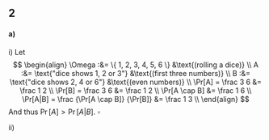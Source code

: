 
## 2
#### a)
i)
Let
$$
\begin{align}
\Omega :&= \{ 1, 2, 3, 4, 5, 6 \} &\text{(rolling a dice)} \\
A :&= \text{"dice shows 1, 2 or 3"} &\text{(first three numbers)} \\
B :&= \text{"dice shows 2, 4 or 6"} &\text{(even numbers)} \\
\Pr[A] = \frac 3 6 &= \frac 1 2 \\
\Pr[B] = \frac 3 6 &= \frac 1 2 \\
\Pr[A \cap B] &= \frac 1 6 \\
\Pr[A|B] = \frac {\Pr[A \cap B]} {\Pr[B]} &= \frac 1 3 \\
\end{align}
$$
And thus $\Pr[A] > \Pr[A|B]$.
$\square$


ii)
